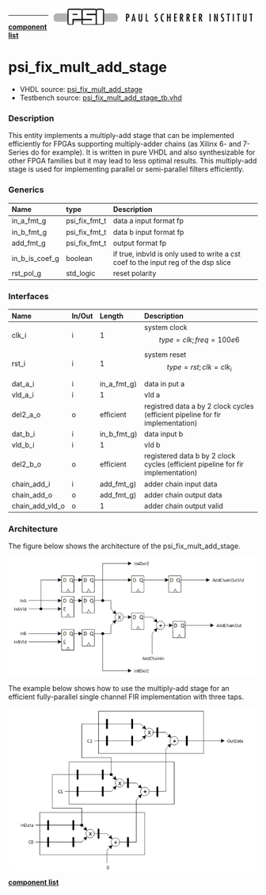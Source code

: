 <img align="right" src="../doc/psi_logo.png">

***

[**component list**](index.md)

# psi_fix_mult_add_stage
 - VHDL source: [psi_fix_mult_add_stage](../hdl/psi_fix_mult_add_stage.vhd)
 - Testbench source: [psi_fix_mult_add_stage_tb.vhd](../testbench/psi_fix_mult_add_stage_tb/psi_fix_mult_add_stage_tb.vhd)

### Description
This entity implements a multiply-add stage that can be implemented efficiently for FPGAs supporting multiply-adder chains (as Xilinx 6- and 7-Series do for example). It is written in pure VHDL and also synthesizable for other FPGA families but it may lead to less optimal results.
This multiply-add stage is used for implementing parallel or semi-parallel filters efficiently.


### Generics
| Name           | type          | Description                                                                        |
|:---------------|:--------------|:-----------------------------------------------------------------------------------|
| in_a_fmt_g     | psi_fix_fmt_t | data a input format fp                                                             |
| in_b_fmt_g     | psi_fix_fmt_t | data b input format fp                                                             |
| add_fmt_g      | psi_fix_fmt_t | output format fp                                                                   |
| in_b_is_coef_g | boolean       | if true, inbvld is only used to write a cst coef to the input reg of the dsp slice |
| rst_pol_g      | std_logic     | reset polarity                                                                     |

### Interfaces
| Name            | In/Out   | Length      | Description                                                                     |
|:----------------|:---------|:------------|:--------------------------------------------------------------------------------|
| clk_i           | i        | 1           | system clock $$ type=clk; freq=100e6 $$                                         |
| rst_i           | i        | 1           | system reset $$ type=rst; clk=clk_i $$                                          |
| dat_a_i         | i        | in_a_fmt_g) | data in put a                                                                   |
| vld_a_i         | i        | 1           | vld a                                                                           |
| del2_a_o        | o        | efficient   | registred data a by 2 clock cycles (efficient pipeline for fir implementation)  |
| dat_b_i         | i        | in_b_fmt_g) | data input b                                                                    |
| vld_b_i         | i        | 1           | vld b                                                                           |
| del2_b_o        | o        | efficient   | registered data b by 2 clock cycles (efficient pipeline for fir implementation) |
| chain_add_i     | i        | add_fmt_g)  | adder chain input data                                                          |
| chain_add_o     | o        | add_fmt_g)  | adder chain output data                                                         |
| chain_add_vld_o | o        | 1           | adder chain output valid                                                        |

### Architecture
The figure below shows the architecture of the psi_fix_mult_add_stage.

<img align="center" src="psi_fix_mult_add_stage_a.png">

The example below shows how to use the multiply-add stage for an efficient fully-parallel single channel FIR implementation with three taps.

<img align="center" src="psi_fix_mult_add_stage_b.png">

[**component list**](index.md)
